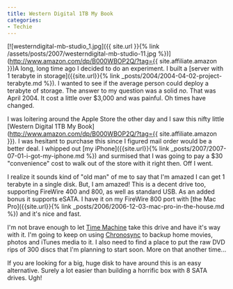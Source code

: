 ```yaml
---
title: Western Digital 1TB My Book
categories:
- Techie
---
```


[![westerndigital-mb-studio_1.jpg]({{ site.url }}{% link /assets/posts/2007/westerndigital-mb-studio-11.jpg %})](http://www.amazon.com/dp/B000WBOP2Q/?tag={{ site.affiliate.amazon }})A long, long time ago I decided to do an experiment. I built a [server with 1 terabyte in storage]({{site.url}}{% link _posts/2004/2004-04-02-project-terabyte.md %}). I wanted to see if the average person could deploy a terabyte of storage. The answer to my question was a solid _no_. That was April 2004. It cost a little over $3,000 and was painful. Oh times have changed.

I was loitering around the Apple Store the other day and I saw this nifty little [Western Digital 1TB My Book](http://www.amazon.com/dp/B000WBOP2Q/?tag={{ site.affiliate.amazon }}). I was hesitant to purchase this since I figured mail order would be a better deal. I whipped out [my iPhone]({{site.url}}{% link _posts/2007/2007-07-01-i-got-my-iphone.md %}) and surmised that I was going to pay a $30 "convenience" cost to walk out of the store with it right then. Off I went.

I realize it sounds kind of "old man" of me to say that I'm amazed I can get 1 terabyte in a single disk. But, I am amazed! This is a decent drive too, supporting FireWire 400 and 800, as well as standard USB. As an added bonus it supports eSATA. I have it on my FireWire 800 port with [the Mac Pro]({{site.url}}{% link _posts/2006/2006-12-03-mac-pro-in-the-house.md %}) and it's nice and fast.

I'm not brave enough to let [Time Machine](http://www.apple.com/macosx/features/timemachine.html) take this drive and have it's way with it. I'm going to keep on using [Chronosync](http://www.econtechnologies.com/site/Pages/ChronoSync/chrono_overview.html) to backup home movies, photos and iTunes media to it. I also need to find a place to put the raw DVD rips of 300 discs that I'm planning to start soon. More on that another time...

If you are looking for a big, huge disk to have around this is an easy alternative. Surely a lot easier than building a horrific box with 8 SATA drives. Ugh!
